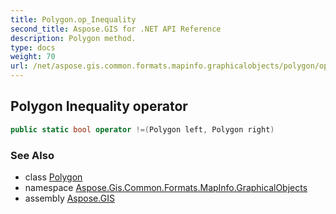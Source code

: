 ```yaml
---
title: Polygon.op_Inequality
second_title: Aspose.GIS for .NET API Reference
description: Polygon method. 
type: docs
weight: 70
url: /net/aspose.gis.common.formats.mapinfo.graphicalobjects/polygon/op_inequality/
---
```

## Polygon Inequality operator

```csharp
public static bool operator !=(Polygon left, Polygon right)
```

### See Also

* class [Polygon](../)
* namespace [Aspose.Gis.Common.Formats.MapInfo.GraphicalObjects](../../polygon/)
* assembly [Aspose.GIS](../../../)


